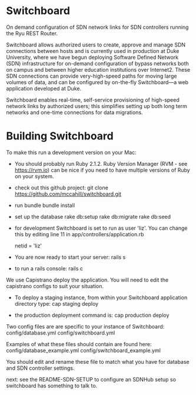 # Switchboard
On demand configuration of SDN network links for SDN controllers running the Ryu REST Router. 

Switchboard allows authorized users to create, approve and manage SDN connections between hosts and is currently used in production at Duke University, where we have begun deploying Software Defined Network (SDN) infrastructure for
on-demand configuration of bypass networks both on campus and between higher education institutions over Internet2. These SDN connections can provide very-high-speed paths for moving large volumes of data, and can be configured by on-the-fly Switchboard—a web application developed at Duke. 

Switchboard enables real-time, self-service provisioning of high-speed network links by authorized users; this simplifies setting up both long term networks and one-time connections for data migrations.

# Building Switchboard

To make this run a development version on your Mac:

- You should probably run Ruby 2.1.2.  Ruby Version Manager (RVM - see https://rvm.io) can be nice if you need to have multiple versions of Ruby on your system.

- check out this github project:
  git clone https://github.com/mccahill/switchboard.git

- run bundle
  bundle install

- set up the database
  rake db:setup
  rake db:migrate
  rake db:seed

- for development Switchboard is set to run as user 'liz'.  You can change this by editing line 11 in 
  app/controllers/application.rb    

  netid = 'liz'


- You are now ready to start your server:
  rails s  

- to run a rails console:
  rails c

We use Capistrano deploy the application. You will need to edit the capistrano configs to suit your situation.

- To deploy a staging instance, from within your Switchboard application directory type:
  cap staging deploy

- the production deployment command is: 
  cap production deploy

Two config files are are specific to your instance of Switchboard: 
  config/database.yml
  config/switchboard.yml

Examples of what these files should contain are found here:
  config/database_example.yml
  config/switchboard_example.yml

You should edit and rename these file to match what you have for database and SDN controller settings.

next: see the README-SDN-SETUP to configure an SDNHub setup so switchboard has something to talk to.
